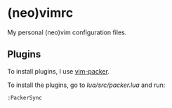 # (neo)vimrc

My personal (neo)vim configuration files.


## Plugins

To install plugins, I use [vim-packer](https://github.com/wbthomason/packer.nvim).

To install the plugins, go to *lua/src/packer.lua* and run:

```vim
:PackerSync
```
